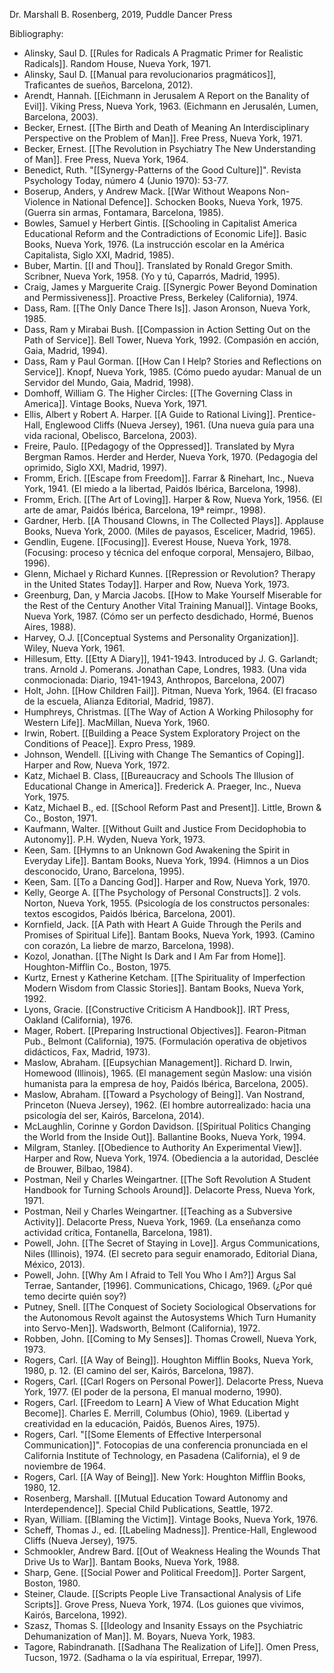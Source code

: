 Dr. Marshall B. Rosenberg, 2019, Puddle Dancer Press

Bibliography:

- Alinsky, Saul D. [[Rules for Radicals A Pragmatic Primer for Realistic Radicals]]. Random House, Nueva York, 1971.
- Alinsky, Saul D. [[Manual para revolucionarios pragmáticos]], Traficantes de sueños, Barcelona, 2012).
- Arendt, Hannah. [[Eichmann in Jerusalem A Report on the Banality of Evil]]. Viking Press, Nueva York, 1963. (Eichmann en Jerusalén, Lumen, Barcelona, 2003).
- Becker, Ernest. [[The Birth and Death of Meaning An Interdisciplinary Perspective on the Problem of Man]]. Free Press, Nueva York, 1971.
- Becker, Ernest. [[The Revolution in Psychiatry The New Understanding of Man]]. Free Press, Nueva York, 1964.
- Benedict, Ruth. "[[Synergy-Patterns of the Good Culture]]". Revista Psychology Today, número 4 (Junio 1970): 53-77.
- Boserup, Anders, y Andrew Mack. [[War Without Weapons Non-Violence in National Defence]]. Schocken Books, Nueva York, 1975. (Guerra sin armas, Fontamara, Barcelona, 1985).
- Bowles, Samuel y Herbert Gintis. [[Schooling in Capitalist America Educational Reform and the Contradictions of Economic Life]]. Basic Books, Nueva York, 1976. (La instrucción escolar en la América Capitalista, Siglo XXI, Madrid, 1985).
- Buber, Martin. [[I and Thou]]. Translated by Ronald Gregor Smith. Scribner, Nueva York, 1958. (Yo y tú, Caparrós, Madrid, 1995).
- Craig, James y Marguerite Craig. [[Synergic Power Beyond Domination and Permissiveness]]. Proactive Press, Berkeley (California), 1974.
- Dass, Ram. [[The Only Dance There Is]]. Jason Aronson, Nueva York, 1985.
- Dass, Ram y Mirabai Bush. [[Compassion in Action Setting Out on the Path of Service]]. Bell Tower, Nueva York, 1992. (Compasión en acción, Gaia, Madrid, 1994).
- Dass, Ram y Paul Gorman. [[How Can I Help? Stories and Reflections on Service]]. Knopf, Nueva York, 1985. (Cómo puedo ayudar: Manual de un Servidor del Mundo, Gaia, Madrid, 1998).
- Domhoff, William G. The Higher Circles: [[The Governing Class in America]]. Vintage Books, Nueva York, 1971.
- Ellis, Albert y Robert A. Harper. [[A Guide to Rational Living]]. Prentice-Hall, Englewood Cliffs (Nueva Jersey), 1961. (Una nueva guía para una vida racional, Obelisco, Barcelona, 2003).
- Freire, Paulo. [[Pedagogy of the Oppressed]]. Translated by Myra Bergman Ramos. Herder and Herder, Nueva York, 1970. (Pedagogia del oprimido, Siglo XXI, Madrid, 1997).
- Fromm, Erich. [[Escape from Freedom]]. Farrar & Rinehart, Inc., Nueva York, 1941. (El miedo a la libertad, Paidós Ibérica, Barcelona, 1998).
- Fromm, Erich. [[The Art of Loving]]. Harper & Row, Nueva York, 1956. (El arte de amar, Paidós Ibérica, Barcelona, 19ª reimpr., 1998).
- Gardner, Herb. [[A Thousand Clowns, in The Collected Plays]]. Applause Books, Nueva York, 2000. (Miles de payasos, Escelicer, Madrid, 1965).
- Gendlin, Eugene. [[Focusing]]. Everest House, Nueva York, 1978. (Focusing: proceso y técnica del enfoque corporal, Mensajero, Bilbao, 1996).
- Glenn, Michael y Richard Kunnes. [[Repression or Revolution? Therapy in the United States Today]]. Harper and Row, Nueva York, 1973.
- Greenburg, Dan, y Marcia Jacobs. [[How to Make Yourself Miserable for the Rest of the Century Another Vital Training Manual]]. Vintage Books, Nueva York, 1987. (Cómo ser un perfecto desdichado, Hormé, Buenos Aires, 1988).
- Harvey, O.J. [[Conceptual Systems and Personality Organization]]. Wiley, Nueva York, 1961.
- Hillesum, Etty. [[Etty A Diary]], 1941-1943. Introduced by J. G. Garlandt; trans. Arnold J. Pomerans. Jonathan Cape, Londres, 1983. (Una vida conmocionada: Diario, 1941-1943, Anthropos, Barcelona, 2007)
- Holt, John. [[How Children Fail]]. Pitman, Nueva York, 1964. (El fracaso de la escuela, Alianza Editorial, Madrid, 1987).
- Humphreys, Christmas. [[The Way of Action A Working Philosophy for Western Life]]. MacMillan, Nueva York, 1960.
- Irwin, Robert. [[Building a Peace System Exploratory Project on the Conditions of Peace]]. Expro Press, 1989.
- Johnson, Wendell. [[Living with Change The Semantics of Coping]]. Harper and Row, Nueva York, 1972.
- Katz, Michael B. Class, [[Bureaucracy and Schools The Illusion of Educational Change in America]]. Frederick A. Praeger, Inc., Nueva York, 1975.
- Katz, Michael B., ed. [[School Reform Past and Present]]. Little, Brown & Co., Boston, 1971.
- Kaufmann, Walter. [[Without Guilt and Justice From Decidophobia to Autonomy]]. P.H. Wyden, Nueva York, 1973.
- Keen, Sam. [[Hymns to an Unknown God Awakening the Spirit in Everyday Life]]. Bantam Books, Nueva York, 1994. (Himnos a un Dios desconocido, Urano, Barcelona, 1995).
- Keen, Sam. [[To a Dancing God]]. Harper and Row, Nueva York, 1970.
- Kelly, George A. [[The Psychology of Personal Constructs]]. 2 vols. Norton, Nueva York, 1955. (Psicología de los constructos personales: textos escogidos, Paidós Ibérica, Barcelona, 2001).
- Kornfield, Jack. [[A Path with Heart A Guide Through the Perils and Promises of Spiritual Life]]. Bantam Books, Nueva York, 1993. (Camino con corazón, La liebre de marzo, Barcelona, 1998).
- Kozol, Jonathan. [[The Night Is Dark and I Am Far from Home]]. Houghton-Mifflin Co., Boston, 1975.
- Kurtz, Ernest y Katherine Ketcham. [[The Spirituality of Imperfection Modern Wisdom from Classic Stories]]. Bantam Books, Nueva York, 1992.
- Lyons, Gracie. [[Constructive Criticism A Handbook]]. IRT Press, Oakland (California), 1976.
- Mager, Robert. [[Preparing Instructional Objectives]]. Fearon-Pitman Pub., Belmont (California), 1975. (Formulación operativa de objetivos didácticos, Fax, Madrid, 1973).
- Maslow, Abraham. [[Eupsychian Management]]. Richard D. Irwin, Homewood (Illinois), 1965. (El management según Maslow: una visión humanista para la empresa de hoy, Paidós Ibérica, Barcelona, 2005).
- Maslow, Abraham. [[Toward a Psychology of Being]]. Van Nostrand, Princeton (Nueva Jersey), 1962. (El hombre autorrealizado: hacia una psicología del ser, Kairós, Barcelona, 2014).
- McLaughlin, Corinne y Gordon Davidson. [[Spiritual Politics Changing the World from the Inside Out]]. Ballantine Books, Nueva York, 1994.
- Milgram, Stanley. [[Obedience to Authority An Experimental View]]. Harper and Row, Nueva York, 1974. (Obediencia a la autoridad, Desclée de Brouwer, Bilbao, 1984).
- Postman, Neil y Charles Weingartner. [[The Soft Revolution A Student Handbook for Turning Schools Around]]. Delacorte Press, Nueva York, 1971.
- Postman, Neil y Charles Weingartner. [[Teaching as a Subversive Activity]]. Delacorte Press, Nueva York, 1969. (La enseñanza como actividad crítica, Fontanella, Barcelona, 1981).
- Powell, John. [[The Secret of Staying in Love]]. Argus Communications, Niles (Illinois), 1974. (El secreto para seguir enamorado, Editorial Diana, México, 2013).
- Powell, John. [[Why Am I Afraid to Tell You Who I Am?]] Argus Sal Terrae, Santander, [1996]. Communications, Chicago, 1969. (¿Por qué temo decirte quién soy?)
- Putney, Snell. [[The Conquest of Society Sociological Observations for the Autonomous Revolt against the Autosystems Which Turn Humanity into Servo-Men]]. Wadsworth, Belmont (California), 1972.
- Robben, John. [[Coming to My Senses]]. Thomas Crowell, Nueva York, 1973.
- Rogers, Carl. [[A Way of Being]]. Houghton Mifflin Books, Nueva York, 1980, p. 12. (El camino del ser, Kairós, Barcelona, 1987).
- Rogers, Carl. [[Carl Rogers on Personal Power]]. Delacorte Press, Nueva York, 1977. (El poder de la persona, El manual moderno, 1990).
- Rogers, Carl. [[Freedom to Learn] A View of What Education Might Become]]. Charles E. Merrill, Columbus (Ohio), 1969. (Libertad y creatividad en la educación, Paidós, Buenos Aires, 1975).
- Rogers, Carl. "[[Some Elements of Effective Interpersonal Communication]]". Fotocopias de una conferencia pronunciada en el California Institute of Technology, en Pasadena (California), el 9 de noviembre de 1964.
- Rogers, Carl. [[A Way of Being]]. New York: Houghton Mifflin Books, 1980, 12.
- Rosenberg, Marshall. [[Mutual Education Toward Autonomy and Interdependence]]. Special Child Publications, Seattle, 1972.
- Ryan, William. [[Blaming the Victim]]. Vintage Books, Nueva York, 1976.
- Scheff, Thomas J., ed. [[Labeling Madness]]. Prentice-Hall, Englewood Cliffs (Nueva Jersey), 1975.
- Schmookler, Andrew Bard. [[Out of Weakness Healing the Wounds That Drive Us to War]]. Bantam Books, Nueva York, 1988.
- Sharp, Gene. [[Social Power and Political Freedom]]. Porter Sargent, Boston, 1980.
- Steiner, Claude. [[Scripts People Live Transactional Analysis of Life Scripts]]. Grove Press, Nueva York, 1974. (Los guiones que vivimos, Kairós, Barcelona, 1992).
- Szasz, Thomas S. [[Ideology and Insanity Essays on the Psychiatric Dehumanization of Man]]. M. Boyars, Nueva York, 1983.
- Tagore, Rabindranath. [[Sadhana The Realization of Life]]. Omen Press, Tucson, 1972. (Sadhama o la vía espiritual, Errepar, 1997).